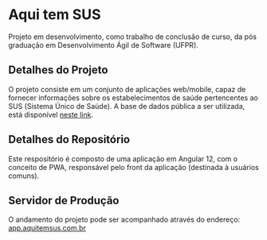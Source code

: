 # Aqui tem SUS

Projeto em desenvolvimento, como trabalho de conclusão de curso, da pós graduação em Desenvolvimento Ágil de Software (UFPR).

## Detalhes do Projeto

O projeto consiste em um conjunto de aplicações web/mobile, capaz de fornecer informações sobre os estabelecimentos de saúde pertencentes ao SUS (Sistema Único de Saúde).
A base de dados pública a ser utilizada, está disponível [neste link](http://cnes.datasus.gov.br/pages/downloads/arquivosBaseDados.jsp). 

## Detalhes do Repositório

Este respositório é composto de uma aplicação em Angular 12, com o conceito de PWA, responsável pelo front da aplicação (destinada à usuários comuns).

## Servidor de Produção

O andamento do projeto pode ser acompanhado através do endereço: [app.aquitemsus.com.br](https://app.aquitemsus.com.br)
